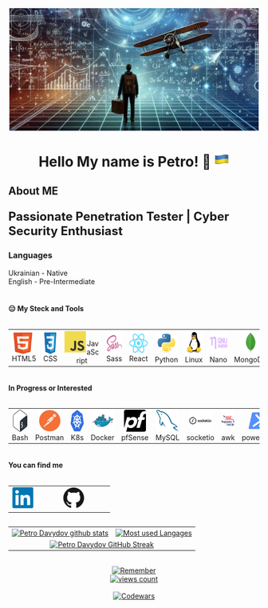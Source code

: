<div id="header" align="center">
    <img src="./assets/OIG4.rUcQcP1i.dvWqm4cxMdg.jpg" width="500" alt="baner"/>
<h1>
    Hello My name is Petro! 👋
    <img src="./assets/flag-ua.png" width="30px" alt="GIFflag">
</h1>

</div>

## About ME

<p style="font-size: 24px; text-align: left; font-weight: bold">
Passionate Penetration Tester | Cyber Security Enthusiast
</p>

### Languages

<div style="background-color: rgba(254, 254, 254, 0);">
    <table align="center" style="font-size: 18px;">
        <tr>
            <!-- <td> -->
            Ukrainian - Native<br>
            <!-- </td> -->
        </tr>
        <tr>
            <!-- <td> -->
            English - Pre-Intermediate
            <!-- </td> -->
        <tr>
    </table>
</div>

#### 😑 My Steck and Tools

<div style="display: flex; align-items: flex-start; align: center">
    <table align="center">
        <tr>
            <td align="center" width="88">
                <img align="left" alt="HTML5" width="44" height="44" src="https://github.com/devicons/devicon/blob/master/icons/html5/html5-original.svg" />
                <br> HTML5
            </td>
            <td align="center" width="88">
                <img align="left" alt="CSS3" width="44" height="44" src="https://github.com/devicons/devicon/blob/master/icons/css3/css3-original.svg" />
                <br> CSS
            </td>
            <td align="center" width="88">
                <img align="left" alt="JavaScript" width="44" height="44" src="https://github.com/devicons/devicon/blob/master/icons/javascript/javascript-original.svg" />
                <br> JavaScript
            </td>
            <td align="center" width="88">
                <img align="left" alt="Sass" width="44" height="44" src="https://github.com/devicons/devicon/blob/master/icons/sass/sass-original.svg" />
                <br>Sass
            </td>
            <td align="center" width="88">
                <img align="left" alt="React" width="44" height="44" src="https://github.com/devicons/devicon/blob/master/icons/react/react-original.svg" />
                <br> React
            </td>
            <td align="center" width="88">
                <img alt="Visual Studio Code" width="44" height="44" src="https://github.com/devicons/devicon/blob/master/icons/python/python-original.svg" />
                <br> Python
            </td>
            <td align="center" width="88">
                <img alt="Linux" width="44" height="44" src="https://github.com/devicons/devicon/blob/master/icons/linux/linux-original.svg" />
                <br> Linux
            </td>
            <td align="center" width="88">
                <img alt="Visual Studio Code" width="44" height="44" src="https://github.com/devicons/devicon/blob/master/icons/nano/nano-plain-wordmark.svg" />
                <br> Nano
            </td>
            <td align="center" width="88">
                <img alt="Visual Studio Code" width="44" height="44" src="https://github.com/devicons/devicon/blob/master/icons/mongodb/mongodb-original.svg" />
                <br> MongoDB
            </td>
        </tr>
    </table>
</div>

#### In Progress or Interested

<div style="display: flex; align-items: flex-start; align: center">
    <table align="center">
        <tr>
            <td align="center" width="88">
                <img alt="Bash" width="44" height="44" src="https://github.com/devicons/devicon/blob/master/icons/bash/bash-original.svg" />
                <br> Bash
            </td>
            <td align="center" width="88">
                <img alt="Postman" width="44" height="44" src="https://github.com/devicons/devicon/blob/master/icons/postman/postman-original.svg" />
                <br> Postman
            </td>
            <td align="center" width="88">
                <img alt="K8s" width="44" height="44" src="https://github.com/devicons/devicon/blob/master/icons/kubernetes/kubernetes-original.svg" />
                <br> K8s
            </td>
            <td align="center" width="88">
                <img alt="Docker" width="44" height="44" src="https://github.com/devicons/devicon/blob/master/icons/docker/docker-original.svg" />
                <br> Docker
            </td>
            <td align="center" width="88">
                <img alt="pfSense" width="44" height="44" src="https://github.com/devicons/devicon/blob/master/icons/pfsense/pfsense-original.svg" />
                <br> pfSense
            </td>
            <td align="center" width="88">
                <img alt="MySQL" width="44" height="44" src="https://github.com/devicons/devicon/blob/master/icons/mysql/mysql-original.svg" />
                <br> MySQL
            </td>
            <td align="center" width="88">
                <img alt="socketio" width="44" height="44" src="https://github.com/devicons/devicon/blob/master/icons/socketio/socketio-original-wordmark.svg" />
                <br> socketio
            </td>
            <td align="center" width="88">
                <img alt="awk" width="44" height="44" src="https://github.com/devicons/devicon/blob/master/icons/awk/awk-original-wordmark.svg" />
                <br> awk
            </td>
            <td align="center" width="88">
                <img alt="powershell" width="44" height="44" src="https://github.com/devicons/devicon/blob/master/icons/powershell/powershell-original.svg" />
                <br> powershell
            </td>
        </tr>
    </table>
</div>

#### You can find me

<div style="display: flex; align-items: flex-start; align: center">
    <table align="left">
        <tr>
            <td align="left" width="88">
                <a href="https://www.linkedin.com/in/petrodavydov/" target="_blank">
                <img alt="LinkedIn" width="44" height="44" src="https://github.com/devicons/devicon/blob/master/icons/linkedin/linkedin-original.svg" />
                </a>
            </td>
            <td align="left" width="88">
                <a href="https://github.com/petroDavydov" target="_blank">
                <img alt="GitHub" width="44" height="44" src="https://github.com/devicons/devicon/blob/master/icons/github/github-original.svg" />
                </a>
            </td>
        </tr>
    </table>
    <br>
</div>

<div style="display: flex; align-items: flex-start; align: center">
    <table align="center">
        <tr>
            <td>
                <a href="https://github.com/petroDavydov/github-readme-stats"><img align="center" src="https://github-readme-stats.vercel.app/api?username=petroDavydov&show_icons=true&include_all_commits=true&theme=blueberry&hide_border=false" alt="Petro Davydov github stats" /></a>
            </td>
            <td>
                <a href="https://github.com/petroDavydov/github-readme-stats"><img align="center" src="https://github-readme-stats.vercel.app/api/top-langs/?username=petroDavydov&layout=compact&theme=blueberry&hide_border=false" alt="Most used Langages" /></a>
            </td>
        </tr>
            <td colspan=2 align="center">
            <a href="https://git.io/streak-stats"><img src="https://streak-stats.demolab.com?user=petroDavydov&theme=blueberry&date_format=j%20M%5B%20Y%5D" alt="Petro Davydov GitHub Streak" /></a>
            </td>
        </tr>
    </table>
</div>

<br>

<div align="center">
<a href="https://git.io/typing-svg"><img src="https://readme-typing-svg.herokuapp.com?font=Fira+Code&pause=1000&width=435&lines=+%F0%9F%91%86+Remember+;Every+day+is+a+new+opportunity!" alt="Remember" /></a>
</div>

<div align="center">
<a href="https://u8views.com/github/petroDavydov"><img src="https://u8views.com/api/v1/github/profiles/78567740/views/day-week-month-total-count.svg" alt="views count"></a>
</div>

<div align=center>
<br>
<a href="https://www.codewars.com/users/6h1m0d97"><img src="https://www.codewars.com/users/6h1m0d97/badges/small" alt="Codewars" >
</div>
